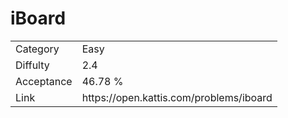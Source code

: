 # iBoard

<table>
    <tr>
        <td>Category</td>
        <td>Easy</td>
    </tr>
    <tr>
        <td>Diffulty</td>
        <td>2.4</td>
    </tr>
    <tr>
        <td>Acceptance</td>
        <td>46.78 %</td>
    </tr>
    <tr>
        <td>Link</td>
        <td>https://open.kattis.com/problems/iboard</td>
    </tr>
</table>